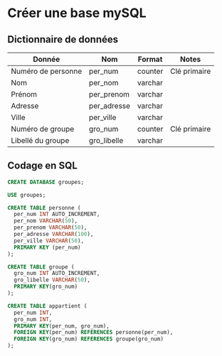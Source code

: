 # Créer une base mySQL

## Dictionnaire de données

| Donnée             | Nom         | Format  | Notes        |
| ------------------ | ----------- | ------- | ------------ |
| Numéro de personne | per_num     | counter | Clé primaire |
| Nom                | per_nom     | varchar |              |
| Prénom             | per_prenom  | varchar |              |
| Adresse            | per_adresse | varchar |              |
| Ville              | per_ville   | varchar |              |
| Numéro de groupe   | gro_num     | counter | Clé primaire |
| Libellé du groupe  | gro_libelle | varchar |              |

## Codage en SQL

```sql
CREATE DATABASE groupes;

USE groupes;

CREATE TABLE personne (
  per_num INT AUTO_INCREMENT,
  per_nom VARCHAR(50),
  per_prenom VARCHAR(50),
  per_adresse VARCHAR(100),
  per_ville VARCHAR(50),
  PRIMARY KEY (per_num)
);

CREATE TABLE groupe (
  gro_num INT AUTO_INCREMENT,
  gro_libelle VARCHAR(50),
  PRIMARY KEY(gro_num)
);

CREATE TABLE appartient (
  per_num INT,
  gro_num INT,
  PRIMARY KEY(per_num, gro_num),
  FOREIGN KEY(per_num) REFERENCES personne(per_num),
  FOREIGN KEY(gro_num) REFERENCES groupe(gro_num)
);
```




